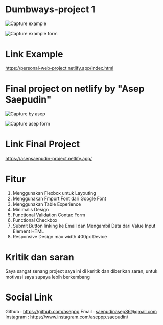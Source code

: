 # Dumbways-project 1 
![Capture example](https://user-images.githubusercontent.com/57556512/147844525-56239f07-c990-4d8d-8f2b-f83faa9577c4.PNG)


![Capture example form](https://user-images.githubusercontent.com/57556512/147844539-bd9ab55a-be00-4c17-9e81-772396691b3f.PNG)


# Link Example
https://personal-web-project.netlify.app/index.html




# Final project on netlify by "Asep Saepudin"

![Capture by asep](https://user-images.githubusercontent.com/57556512/147844554-e64c6dba-c4b3-481a-9997-b15ab1d33661.PNG)

![Capture asep form](https://user-images.githubusercontent.com/57556512/147844559-7fe7647b-65a4-4abc-aea3-1f800ece424f.PNG)



# Link Final Project
https://asepsaepudin-project.netlify.app/


# Fitur
1. Menggunakan Flexbox untuk Layouting 
2. Menggunakan Fmport Font dari Google Font 
3. Menggunakan Table Experience
4. Minimalis Design 
5. Functional Validation Contac Form
6. Functional Checkbox
7. Submit Button linking ke Email dan Mengambil Data dari Value Input Element HTML
8. Responsive Design max width 400px Device


# Kritik dan saran 
Saya sangat senang project saya ini di keritik dan diberikan saran, untuk motivasi saya supaya lebih berkembang


# Social Link
Github : https://github.com/aseppp
Email : saepudinasep86@gmail.com
Instagram : https://www.instagram.com/aseppp.saepudin/
